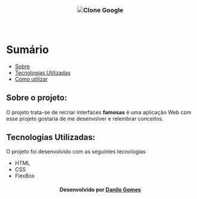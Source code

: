<h3 align="center">
      <img src="https://github.com/dantls/ui-clone-google/blob/master/assets/logo.svg" alt="Clone Google" />
    <br><br>
    <br>
</h3>


# Sumário

- [Sobre](#sobre)
- [Tecnologias Utilizadas](#tecnologias)
- [Como utilizar](#como-utilizar)

<a id="sobre"></a>

## Sobre o projeto:

O projeto trata-se de recriar interfaces <strong>famosas</strong> é uma aplicação Web com esse projeto gostaria de me desenvolver e relembrar conceitos.


<a id="tecnologias"></a>

## Tecnologias Utilizadas:

O projeto foi desenvolvido com as seguintes tecnologias

- HTML
- CSS
- FlexBox


<h4 align="center">
    Desenvolvido por <a href="https://www.linkedin.com/in/danilo-gomes-394459103/" target="_blank">Danilo Gomes</a>
</h4>
